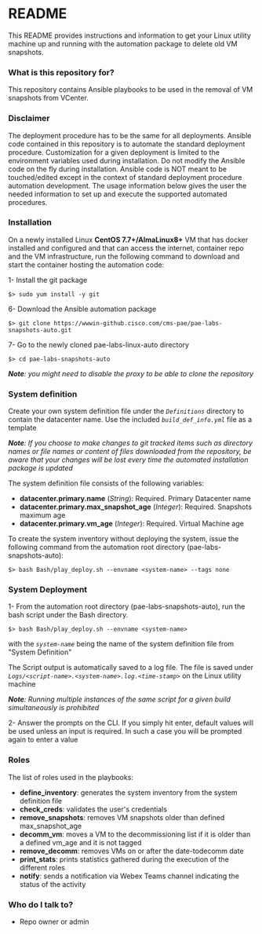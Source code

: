 # README #

This README provides instructions and information to get your Linux utility machine up and running with the automation package to delete old VM snapshots.


### What is this repository for? ###

This repository contains Ansible playbooks to be used in the removal of VM snapshots from VCenter.


### Disclaimer ###

The deployment procedure has to be the same for all deployments. Ansible code contained in this repository is to automate the standard deployment procedure. Customization for a given deployment is limited to the environment variables used during installation. Do not modify the Ansible code on the fly during installation. Ansible code is NOT meant to be touched/edited except in the context of standard deployment procedure automation development. The usage information below gives the user the needed information to set up and execute the supported automated procedures.


### Installation ###

On a newly installed Linux **CentOS 7.7+/AlmaLinux8+** VM that has docker installed and configured and that can access the internet, container repo and the VM infrastructure, run the following command to download and start the container hosting the automation code:

1- Install the git package

    $> sudo yum install -y git

6- Download the Ansible automation package

    $> git clone https://wwwin-github.cisco.com/cms-pae/pae-labs-snapshots-auto.git

7- Go to the newly cloned pae-labs-linux-auto directory

    $> cd pae-labs-snapshots-auto

***Note**: you might need to disable the proxy to be able to clone the repository*


### System definition ###

Create your own system definition file under the _``Definitions``_ directory to contain the datacenter name. Use the included _``build_def_info.yml``_ file as a template

***Note**: If you choose to make changes to git tracked items such as directory names or file names or content of files downloaded from the repository, be aware that your changes will be lost every time the automated installation package is updated*

The system definition file consists of the following variables:

  - **datacenter.primary.name** (_String_): Required. Primary Datacenter name
  - **datacenter.primary.max_snapshot_age** (_Integer_): Required. Snapshots maximum age
  - **datacenter.primary.vm_age** (_Integer_): Required. Virtual Machine age

To create the system inventory without deploying the system, issue the following command from the automation root directory (pae-labs-snapshots-auto):

    $> bash Bash/play_deploy.sh --envname <system-name> --tags none


### System Deployment ###

1- From the automation root directory (pae-labs-snapshots-auto), run the bash script under the Bash directory.

    $> bash Bash/play_deploy.sh --envname <system-name>

with the _``system-name``_ being the name of the system definition file from "System Definition"

The Script output is automatically saved to a log file. The file is saved under _``Logs/<script-name>.<system-name>.log.<time-stamp>``_ on the Linux utility machine

***Note**: Running multiple instances of the same script for a given build simultaneously is prohibited*

2- Answer the prompts on the CLI. If you simply hit enter, default values will be used unless an input is required. In such a case you will be prompted again to enter a value


### Roles ###

The list of roles used in the playbooks:

  - **define_inventory**: generates the system inventory from the system definition file
  - **check_creds**: validates the user's credentials
  - **remove_snapshots**: removes VM snapshots older than defined max_snapshot_age
  - **decomm_vm**: moves a VM to the decommissioning list if it is older than a defined vm_age and it is not tagged
  - **remove_decomm**: removes VMs on or after the date-todecomm date
  - **print_stats**: prints statistics gathered during the execution of the different roles
  - **notify**: sends a notification via Webex Teams channel indicating the status of the activity


### Who do I talk to? ###

* Repo owner or admin
